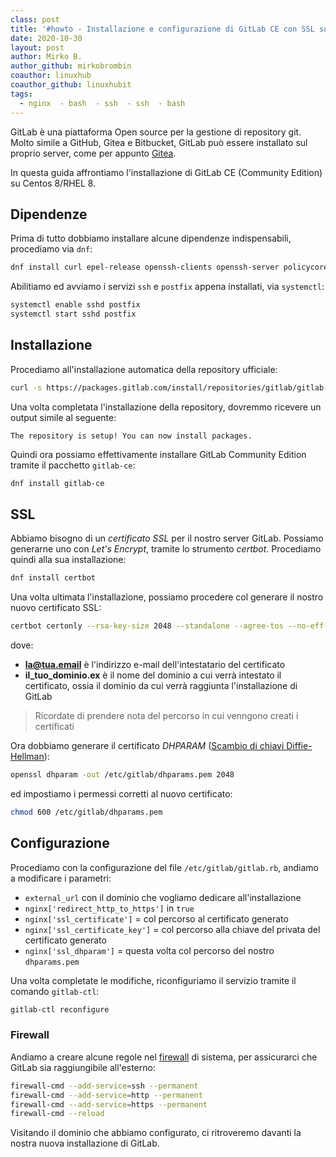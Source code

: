 ```yaml
---
class: post
title: '#howto - Installazione e configurazione di GitLab CE con SSL su Centos 8/RHEL 8'
date: 2020-10-30
layout: post
author: Mirko B.
author_github: mirkobrombin
coauthor: linuxhub
coauthor_github: linuxhubit
tags:
  - nginx  - bash  - ssh  - ssh  - bash
---
```

GitLab è una piattaforma Open source per la gestione di repository git. Molto simile a GitHub, Gitea e Bitbucket, GitLab può essere installato sul proprio server, come per appunto [Gitea](https://linuxhub.it/articles/howto-come-installare-gitea-su-tutte-le-distribuzioni-linux).

In questa guida affrontiamo l'installazione di GitLab CE (Community Edition) su Centos 8/RHEL 8.

## Dipendenze
Prima di tutto dobbiamo installare alcune dipendenze indispensabili, procediamo via `dnf`:

```bash
dnf install curl epel-release openssh-clients openssh-server policycoreutils postfix
```

Abilitiamo ed avviamo i servizi `ssh` e `postfix` appena installati, via `systemctl`:

```bash
systemctl enable sshd postfix
systemctl start sshd postfix
```

## Installazione
Procediamo all'installazione automatica della repository ufficiale:

```bash
curl -s https://packages.gitlab.com/install/repositories/gitlab/gitlab-ce/script.rpm.sh | sudo bash
```

Una volta completata l'installazione della repository, dovremmo ricevere un output simile al seguente:

```
The repository is setup! You can now install packages.
```

Quindi ora possiamo effettivamente installare GitLab Community Edition tramite il pacchetto `gitlab-ce`:

```bash
dnf install gitlab-ce
```

## SSL
Abbiamo bisogno di un *certificato SSL* per il nostro server GitLab. Possiamo generarne uno con *Let's Encrypt*, tramite lo strumento *certbot*. Procediamo quindi alla sua installazione:

```bash
dnf install certbot
```

Una volta ultimata l'installazione, possiamo procedere col generare il nostro nuovo certificato SSL:

```bash
certbot certonly --rsa-key-size 2048 --standalone --agree-tos --no-eff-email --email la@tua.email -d il_tuo_dominio.ex
```

dove:
- **la@tua.email** è l'indirizzo e-mail dell'intestatario del certificato
- **il_tuo_dominio.ex** è il nome del dominio a cui verrà intestato il certificato, ossia il dominio da cui verrà raggiunta l'installazione di GitLab

> Ricordate di prendere nota del percorso in cui venngono creati i certificati

Ora dobbiamo generare il certificato *DHPARAM* ([Scambio di chiavi Diffie-Hellman](https://it.wikipedia.org/wiki/Scambio_di_chiavi_Diffie-Hellman)):

```bash
openssl dhparam -out /etc/gitlab/dhparams.pem 2048
```

ed impostiamo i permessi corretti al nuovo certificato:

```bash
chmod 600 /etc/gitlab/dhparams.pem
```

## Configurazione
Procediamo con la configurazione del file `/etc/gitlab/gitlab.rb`, andiamo a modificare i parametri:

- `external_url` con il dominio che vogliamo dedicare all'installazione
- `nginx['redirect_http_to_https']` in `true`
- `nginx['ssl_certificate']` = col percorso al certificato generato
- `nginx['ssl_certificate_key']` = col percorso alla chiave del privata del certificato generato
- `nginx['ssl_dhparam']` = questa volta col percorso del nostro `dhparams.pem`

Una volta completate le modifiche, riconfiguriamo il servizio tramite il comando `gitlab-ctl`:

```bash
gitlab-ctl reconfigure
```

### Firewall
Andiamo a creare alcune regole nel [firewall](https://linuxhub.it/articles/howto-aprire-e-chiudere-porte-con-firewalld) di sistema, per assicurarci che GitLab sia raggiungibile all'esterno:

```bash
firewall-cmd --add-service=ssh --permanent
firewall-cmd --add-service=http --permanent
firewall-cmd --add-service=https --permanent
firewall-cmd --reload
```

Visitando il dominio che abbiamo configurato, ci ritroveremo davanti la nostra nuova installazione di GitLab.

